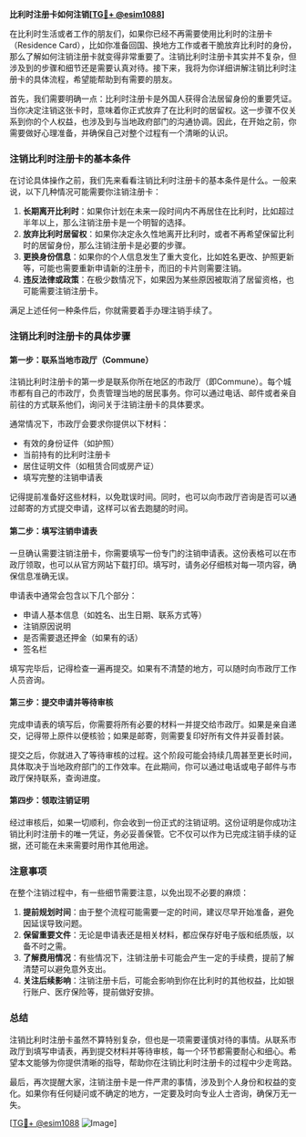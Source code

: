 **比利时注册卡如何注销[[TG💪+ @esim1088](https://t.me/s/esim1088)]**

在比利时生活或者工作的朋友们，如果你已经不再需要使用比利时的注册卡（Residence Card），比如你准备回国、换地方工作或者干脆放弃比利时的身份，那么了解如何注销注册卡就变得非常重要了。注销比利时注册卡其实并不复杂，但涉及到的步骤和细节还是需要认真对待。接下来，我将为你详细讲解注销比利时注册卡的具体流程，希望能帮助到有需要的朋友。

首先，我们需要明确一点：比利时注册卡是外国人获得合法居留身份的重要凭证。当你决定注销这张卡时，意味着你正式放弃了在比利时的居留权。这一步骤不仅关系到你的个人权益，也涉及到与当地政府部门的沟通协调。因此，在开始之前，你需要做好心理准备，并确保自己对整个过程有一个清晰的认识。

### 注销比利时注册卡的基本条件

在讨论具体操作之前，我们先来看看注销比利时注册卡的基本条件是什么。一般来说，以下几种情况可能需要你注销注册卡：

1. **长期离开比利时**：如果你计划在未来一段时间内不再居住在比利时，比如超过半年以上，那么注销注册卡是一个明智的选择。
2. **放弃比利时居留权**：如果你决定永久性地离开比利时，或者不再希望保留比利时的居留身份，那么注销注册卡是必要的步骤。
3. **更换身份信息**：如果你的个人信息发生了重大变化，比如姓名更改、护照更新等，可能也需要重新申请新的注册卡，而旧的卡片则需要注销。
4. **违反法律或政策**：在极少数情况下，如果因为某些原因被取消了居留资格，也可能需要注销注册卡。

满足上述任何一种条件后，你就需要着手办理注销手续了。

### 注销比利时注册卡的具体步骤

#### 第一步：联系当地市政厅（Commune）

注销比利时注册卡的第一步是联系你所在地区的市政厅（即Commune）。每个城市都有自己的市政厅，负责管理当地的居民事务。你可以通过电话、邮件或者亲自前往的方式联系他们，询问关于注销注册卡的具体要求。

通常情况下，市政厅会要求你提供以下材料：
- 有效的身份证件（如护照）
- 当前持有的比利时注册卡
- 居住证明文件（如租赁合同或房产证）
- 填写完整的注销申请表

记得提前准备好这些材料，以免耽误时间。同时，也可以向市政厅咨询是否可以通过邮寄的方式提交申请，这样可以省去跑腿的时间。

#### 第二步：填写注销申请表

一旦确认需要注销注册卡，你需要填写一份专门的注销申请表。这份表格可以在市政厅领取，也可以从官方网站下载打印。填写时，请务必仔细核对每一项内容，确保信息准确无误。

申请表中通常会包含以下几个部分：
- 申请人基本信息（如姓名、出生日期、联系方式等）
- 注销原因说明
- 是否需要退还押金（如果有的话）
- 签名栏

填写完毕后，记得检查一遍再提交。如果有不清楚的地方，可以随时向市政厅工作人员咨询。

#### 第三步：提交申请并等待审核

完成申请表的填写后，你需要将所有必要的材料一并提交给市政厅。如果是亲自递交，记得带上原件以便核验；如果是邮寄，则需要复印好所有文件并妥善封装。

提交之后，你就进入了等待审核的过程。这个阶段可能会持续几周甚至更长时间，具体取决于当地政府部门的工作效率。在此期间，你可以通过电话或电子邮件与市政厅保持联系，查询进度。

#### 第四步：领取注销证明

经过审核后，如果一切顺利，你会收到一份正式的注销证明。这份证明是你成功注销比利时注册卡的唯一凭证，务必妥善保管。它不仅可以作为已完成注销手续的证据，还可能在未来需要时用作其他用途。

### 注意事项

在整个注销过程中，有一些细节需要注意，以免出现不必要的麻烦：

1. **提前规划时间**：由于整个流程可能需要一定的时间，建议尽早开始准备，避免因延误导致问题。
2. **保留重要文件**：无论是申请表还是相关材料，都应保存好电子版和纸质版，以备不时之需。
3. **了解费用情况**：有些情况下，注销注册卡可能会产生一定的手续费，提前了解清楚可以避免意外支出。
4. **关注后续影响**：注销注册卡后，可能会影响到你在比利时的其他权益，比如银行账户、医疗保险等，提前做好安排。

### 总结

注销比利时注册卡虽然不算特别复杂，但也是一项需要谨慎对待的事情。从联系市政厅到填写申请表，再到提交材料并等待审核，每一个环节都需要耐心和细心。希望本文能够为你提供清晰的指导，帮助你在注销比利时注册卡的过程中少走弯路。

最后，再次提醒大家，注销注册卡是一件严肃的事情，涉及到个人身份和权益的变化。如果你有任何疑问或不确定的地方，一定要及时向专业人士咨询，确保万无一失。

[[TG💪+ @esim1088](https://t.me/s/esim1088) ![Image](https://i.postimg.cc/4NQfJmqS/Snipaste-2025-05-13-00-14-12.png)]